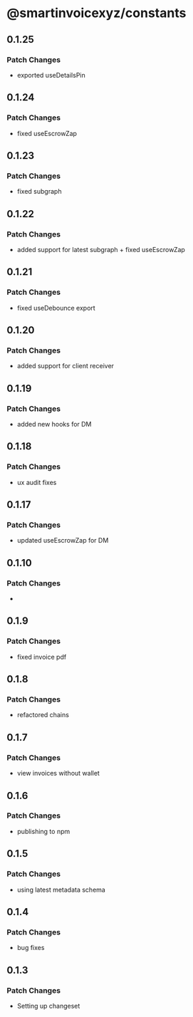 # @smartinvoicexyz/constants

## 0.1.25

### Patch Changes

- exported useDetailsPin

## 0.1.24

### Patch Changes

- fixed useEscrowZap

## 0.1.23

### Patch Changes

- fixed subgraph

## 0.1.22

### Patch Changes

- added support for latest subgraph + fixed useEscrowZap

## 0.1.21

### Patch Changes

- fixed useDebounce export

## 0.1.20

### Patch Changes

- added support for client receiver

## 0.1.19

### Patch Changes

- added new hooks for DM

## 0.1.18

### Patch Changes

- ux audit fixes

## 0.1.17

### Patch Changes

- updated useEscrowZap for DM

## 0.1.10

### Patch Changes

-

## 0.1.9

### Patch Changes

- fixed invoice pdf

## 0.1.8

### Patch Changes

- refactored chains

## 0.1.7

### Patch Changes

- view invoices without wallet

## 0.1.6

### Patch Changes

- publishing to npm

## 0.1.5

### Patch Changes

- using latest metadata schema

## 0.1.4

### Patch Changes

- bug fixes

## 0.1.3

### Patch Changes

- Setting up changeset
